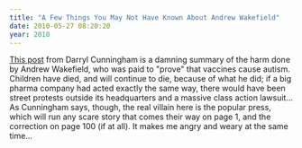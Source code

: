 ```yaml
---
title: "A Few Things You May Not Have Known About Andrew Wakefield"
date: 2010-05-27 08:20:20
year: 2010
---
```

<a href="http://tallguywrites.livejournal.com/148012.html">This post</a> from Darryl Cunningham is a damning summary of the harm done by Andrew Wakefield, who was paid to "prove" that vaccines cause autism. Children have died, and will continue to die, because of what he did; if a big pharma company had acted exactly the same way, there would have been street protests outside its headquarters and a massive class action lawsuit... As Cunningham says, though, the real villain here is the popular press, which will run any scare story that comes their way on page 1, and the correction on page 100 (if at all). It makes me angry and weary at the same time...
